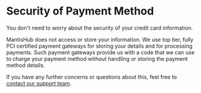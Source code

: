 # Security of Payment Method

You don't need to worry about the security of your credit card information.

MantisHub does not access or store your information. We use top tier, fully PCI certified payment gateways for storing your details and for processing payments. Such payment gateways provide us with a code that we can use to charge your payment method without handling or storing the payment method details.

If you have any further concerns or questions about this, feel free to [contact our support team](/user_management/contact_support).
